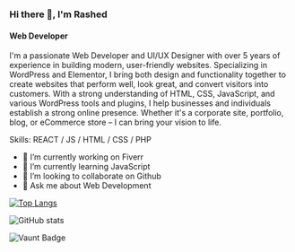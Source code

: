 

### Hi there 👋, I'm Rashed
#### Web Developer


I'm a passionate Web Developer and UI/UX Designer with over 5 years of experience in building modern, user-friendly websites. Specializing in WordPress and Elementor, I bring both design and functionality together to create websites that perform well, look great, and convert visitors into customers.
With a strong understanding of HTML, CSS, JavaScript, and various WordPress tools and plugins, I help businesses and individuals establish a strong online presence. Whether it's a corporate site, portfolio, blog, or eCommerce store – I can bring your vision to life.

Skills: REACT / JS / HTML / CSS / PHP

- 🔭 I’m currently working on Fiverr 
- 🌱 I’m currently learning JavaScript 
- 👯 I’m looking to collaborate on Github 
- 💬 Ask me about Web Development 



[![Top Langs](https://github-readme-stats.vercel.app/api/top-langs/?username=rasuofficialbd)](https://github.com/anuraghazra/github-readme-stats)

![GitHub stats](https://github-readme-stats.vercel.app/api?username=rasuofficialbd&show_icons=true&count_private=true)  

![Vaunt Badge](https://api.vaunt.dev/v1/github/entities/rasuofficialbd/contributions?format=svg&private=true)  


